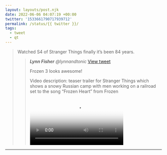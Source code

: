 ```yaml
---
layout: layouts/post.njk
date: 2022-06-06 04:07:19 +00:00
twitter: '1533661790717939712'
permalink: /status/{{ twitter }}/
tags: 
  - tweet
  - qt
---
```


> Watched S4 of Stranger Things finally it’s been 84 years.
> 
> > <cite>**Lynn Fisher** @lynnandtonic</cite> [View tweet](/status/1228402365985804290)
> > 
> > Frozen 3 looks awesome! 
> > 
> > <p class="sr-only">Video description: teaser trailer for Stranger Things which shows a snowy Russian camp with men working on a railroad set to the song “Frozen Heart” from Frozen</p>
> > 
> > <video controls preload="metadata" poster="/img/0PS9jlBLsVwAuhQk.jpg"><source src="/img/1228402365985804290-vAwuDHCTVxHHv2p7.mp4">Your browser does not support the video tag.</video>

---
